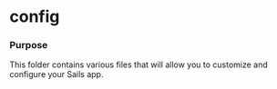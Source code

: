 # config
### Purpose
This folder contains various files that will allow you to customize and configure your Sails app.



<docmeta name="displayName" value="config">

